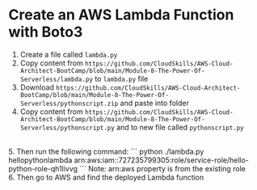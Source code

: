 # Create an AWS Lambda Function with Boto3

1. Create a file called `lambda.py`
2. Copy content from `https://github.com/CloudSkills/AWS-Cloud-Architect-BootCamp/blob/main/Module-8-The-Power-Of-Serverless/lambda.py` to `lambda.py` file
3. Download `https://github.com/CloudSkills/AWS-Cloud-Architect-BootCamp/blob/main/Module-8-The-Power-Of-Serverless/pythonscript.zip` and paste into folder
4. Copy content from `https://github.com/CloudSkills/AWS-Cloud-Architect-BootCamp/blob/main/Module-8-The-Power-Of-Serverless/pythonscript.py` and to new file called `pythonscript.py`
<br/>
5. Then run the following command:
    ```
    python ./lambda.py hellopythonlambda arn:aws:iam::727235799305:role/service-role/hello-python-role-qh1livvg
    ```
    Note: arn:aws property is from the existing role
<br/>
6. Then go to AWS and find the deployed Lambda function